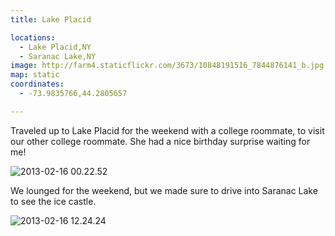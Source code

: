 ```yaml
---
title: Lake Placid

locations:
  - Lake Placid,NY
  - Saranac Lake,NY
image: http://farm4.staticflickr.com/3673/10848191516_7844876141_b.jpg
map: static
coordinates:
  - -73.9835766,44.2805657

---
```


Traveled up to Lake Placid for the weekend with a college roommate, to visit our other college roommate. She had a nice birthday surprise waiting for me!

<div class="photos">

<img src="http://farm4.staticflickr.com/3673/10848191516_7844876141_b.jpg" class="pop-out" alt="2013-02-16 00.22.52">
</div>

We lounged for the weekend, but we made sure to drive into Saranac Lake to see the ice castle.

<div class="photos">

<img src="http://farm6.staticflickr.com/5478/10848465563_011074f8ea_b.jpg" alt="2013-02-16 12.24.24">
</div>
